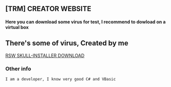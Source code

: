 ## [TRM] CREATOR WEBSITE

#### Here you can download some virus for test, I recommend to dowload on a virtual box

## There's some of virus, Created by me

[RSW SKULL-INSTALLER DOWNLOAD](https://github.com/TRM-CREATOR/-RSW-Skull-Installer/releases/download/1.2/Skull-Installer.exe)


### Other info
```markdown
I am a developer, I know very good C# and VBasic

```
